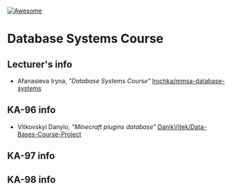 [![Awesome][icon-awesome]][awesome]

# Database Systems Course  

## Lecturer's info  

- Afanasieva Iryna, *"Database Systems Course"* [lrochka/mmsa-database-systems](https://github.com/lrochka/mmsa-database-systems)

## KA-96 info

- Vitkovskyi Danylo, *"Minecraft plugins database"* [DanikVitek/Data-Bases-Course-Project](https://github.com/DanikVitek/Data-Bases-Course-Project)

## KA-97 info  

## KA-98 info  

[icon-awesome]: https://cdn.rawgit.com/sindresorhus/awesome/d7305f38d29fed78fa85652e3a63e154dd8e8829/media/badge.svg
[awesome]: https://github.com/sindresorhus/awesome
